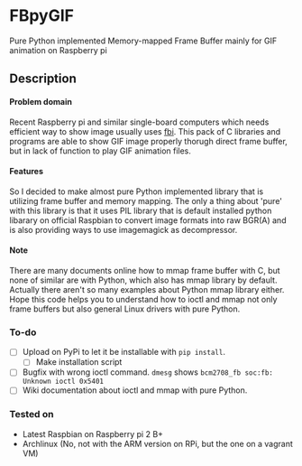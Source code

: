 # FBpyGIF
Pure Python implemented Memory-mapped Frame Buffer mainly for GIF animation on Raspberry pi

## Description
#### Problem domain
  Recent Raspberry pi and similar single-board computers which needs efficient way to show image usually uses [fbi](https://www.kraxel.org/blog/linux/fbida/).
  This pack of C libraries and programs are able to show GIF image properly thorugh direct frame buffer, but in lack of function to play GIF animation files.
#### Features
So I decided to make almost pure Python implemented library that is utilizing frame buffer and memory mapping.
The only a thing about 'pure' with this library is that it uses PIL library that is default installed python libarary on official Raspbian to convert image formats into raw BGR(A) and is also providing ways to use imagemagick as decompressor.
#### Note
There are many documents online how to mmap frame buffer with C, but none of similar are with Python, which also has mmap library by default. Actually there aren't so many examples about Python mmap library either. Hope this code helps you to understand how to ioctl and mmap not only frame buffers but also general Linux drivers with pure Python. 

### To-do
 - [ ] Upload on PyPi to let it be installable with `pip install`.
   - [ ] Make installation script
 - [ ] Bugfix with wrong ioctl command. `dmesg` shows `bcm2708_fb soc:fb: Unknown ioctl 0x5401`
 - [ ] Wiki documentation about ioctl and mmap with pure Python.

### Tested on
 - Latest Raspbian on Raspberry pi 2 B+
 - Archlinux (No, not with the ARM version on RPi, but the one on a vagrant VM)
